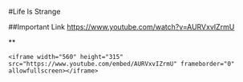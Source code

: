 #Life Is Strange

##Important Link
https://www.youtube.com/watch?v=AURVxvIZrmU

**
```
<iframe width="560" height="315" src="https://www.youtube.com/embed/AURVxvIZrmU" frameborder="0" allowfullscreen></iframe>
```

